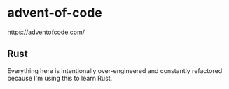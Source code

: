 # advent-of-code

https://adventofcode.com/

## Rust

Everything here is intentionally over-engineered and constantly refactored because I'm 
using this to learn Rust.

